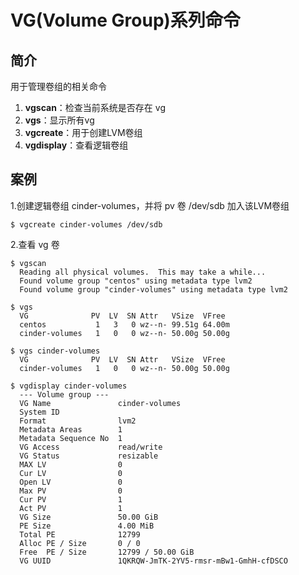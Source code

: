 # VG\(Volume Group\)系列命令
## 简介
用于管理卷组的相关命令

1. **vgscan**：检查当前系统是否存在 vg
2. **vgs**：显示所有vg
3. **vgcreate**：用于创建LVM卷组
4. **vgdisplay**：查看逻辑卷组

## 案例
1.创建逻辑卷组 cinder-volumes，并将 pv 卷 /dev/sdb 加入该LVM卷组

```
$ vgcreate cinder-volumes /dev/sdb
```

2.查看 vg 卷

```
$ vgscan
  Reading all physical volumes.  This may take a while...
  Found volume group "centos" using metadata type lvm2
  Found volume group "cinder-volumes" using metadata type lvm2

$ vgs
  VG              PV  LV  SN Attr   VSize  VFree
  centos           1   3   0 wz--n- 99.51g 64.00m
  cinder-volumes   1   0   0 wz--n- 50.00g 50.00g

$ vgs cinder-volumes
  VG              PV  LV  SN Attr   VSize  VFree
  cinder-volumes   1   0   0 wz--n- 50.00g 50.00g

$ vgdisplay cinder-volumes
  --- Volume group ---
  VG Name               cinder-volumes
  System ID
  Format                lvm2
  Metadata Areas        1
  Metadata Sequence No  1
  VG Access             read/write
  VG Status             resizable
  MAX LV                0
  Cur LV                0
  Open LV               0
  Max PV                0
  Cur PV                1
  Act PV                1
  VG Size               50.00 GiB
  PE Size               4.00 MiB
  Total PE              12799
  Alloc PE / Size       0 / 0
  Free  PE / Size       12799 / 50.00 GiB
  VG UUID               1QKRQW-JmTK-2YV5-rmsr-mBw1-GmhH-cfDSCO
```